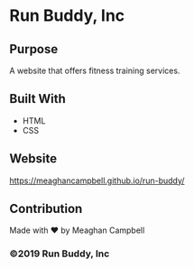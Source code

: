 # Run Buddy, Inc

## Purpose
A website that offers fitness training services. 

## Built With
* HTML
* CSS

## Website
https://meaghancampbell.github.io/run-buddy/

## Contribution
Made with ❤️ by Meaghan Campbell

### ©️2019 Run Buddy, Inc 

